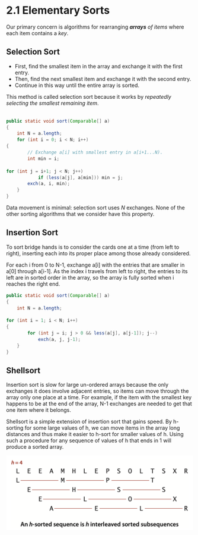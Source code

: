 # 2.1 Elementary Sorts

Our primary concern is algorithms for rearranging _**arrays** of items_ where each item contains a _key_.

## Selection Sort

* First, find the smallest item in the array and exchange it with the first entry.
* Then, find the next smallest item and exchange it with the second entry.
* Continue in this way until the entire array is sorted.

This method is called selection sort because it works by _repeatedly selecting the smallest remaining item_.

```java

public static void sort(Comparable[] a)
{ 
    int N = a.length; 
    for (int i = 0; i < N; i++) 
{ 
        // Exchange a[i] with smallest entry in a[i+1...N).
        int min = i; 
        
for (int j = i+1; j < N; j++)
            if (less(a[j], a[min])) min = j;
        exch(a, i, min);
    }
}
```

Data movement is minimal: selection sort uses _N_ exchanges. None of the other sorting algorithms that we consider have this property.

## Insertion Sort

To sort bridge hands is to consider the cards one at a time \(from left to right\), inserting each into its proper place among those already considered.

For each i from 0 to N-1, exchange a\[i\] with the entries that are smaller in a\[0\] through a\[i-1\]. As the index i travels from left to right, the entries to its left are in sorted order in the array, so the array is fully sorted when i reaches the right end.

```java
public static void sort(Comparable[] a)
{ 
    int N = a.length;
    
for (int i = 1; i < N; i++)
{ 
        for (int j = i; j > 0 && less(a[j], a[j-1]); j--)
            exch(a, j, j-1);
    }
}
```

## Shellsort

Insertion sort is slow for large un-ordered arrays because the only exchanges it does involve adjacent entries, so items can move through the array only one place at a time. For example, if the item with the smallest key happens to be at the end of the array, N-1 exchanges are needed to get that one item where it belongs.

Shellsort is a simple extension of insertion sort that gains speed. By h-sorting for some large values of h, we can move items in the array long distances and thus make it easier to h-sort for smaller values of h. Using such a procedure for any sequence of values of h that ends in 1 will produce a sorted array.

![](../../.gitbook/assets/image%20%2810%29.png)

